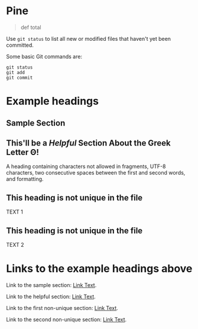# Pine 



>def total

Use `git status` to list all new or modified files that haven't yet been committed.

Some basic Git commands are:
```
git status
git add
git commit
```

# Example headings

## Sample Section

## This'll be a _Helpful_ Section About the Greek Letter Θ!
A heading containing characters not allowed in fragments, UTF-8 characters, two consecutive spaces between the first and second words, and formatting.

## This heading is not unique in the file

TEXT 1

## This heading is not unique in the file

TEXT 2

# Links to the example headings above

Link to the sample section: [Link Text](#sample-section).

Link to the helpful section: [Link Text](#thisll--be-a-helpful-section-about-the-greek-letter-Θ).

Link to the first non-unique section: [Link Text](#this-heading-is-not-unique-in-the-file).

Link to the second non-unique section: [Link Text](#this-heading-is-not-unique-in-the-file-1).


<script src="webfont.js"></script>
<script src="snap.svg-min.js"></script>
<script src="underscore-min.js"></script>
<script src="sequence-diagram-min.js"></script>

<div id="diagram"></div>
<script>
  var diagram = Diagram.parse("A->B: Message");
  diagram.drawSVG("diagram", {theme: 'hand'});
</script>